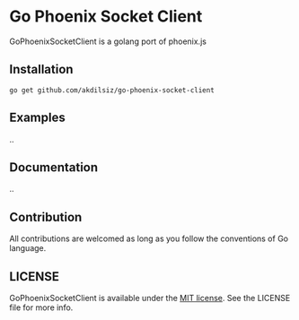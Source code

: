 # Go Phoenix Socket Client

GoPhoenixSocketClient is a golang port of phoenix.js

## Installation
```shell
go get github.com/akdilsiz/go-phoenix-socket-client
```

## Examples
..

## Documentation
..

## Contribution
All contributions are welcomed as long as you follow the conventions of Go language.

## LICENSE
GoPhoenixSocketClient is available under the [MIT license](LICENSE). 
See the LICENSE file for more info.

